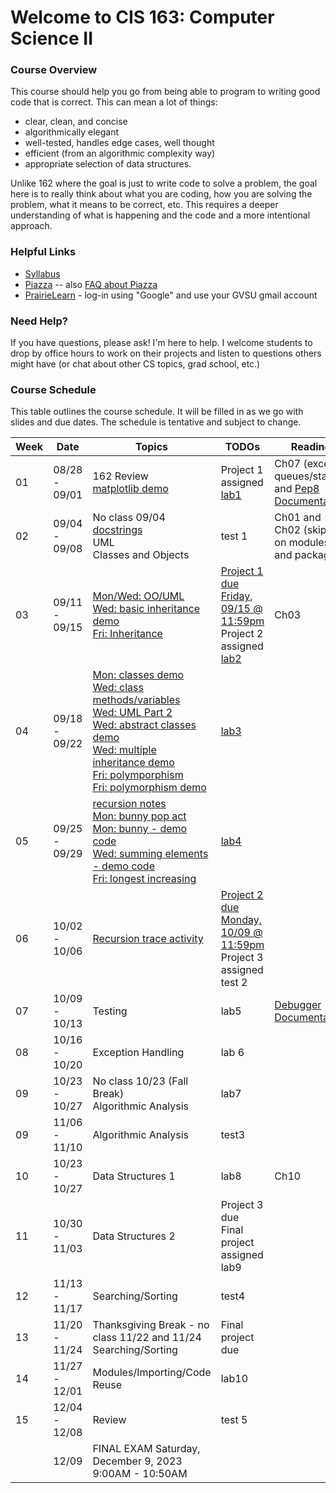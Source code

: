# Welcome to CIS 163:  Computer Science II

### Course Overview
This course should help you go from being able to program to writing good code that is correct.
This can mean a lot of things:
* clear, clean, and concise
* algorithmically elegant
* well-tested, handles edge cases, well thought
* efficient (from an algorithmic complexity way)
* appropriate selection of data structures.

Unlike 162 where the goal is just to write code to solve a problem, the goal here is to really think about
what you are coding, how you are solving the problem, what it means to be correct, etc.
This requires a deeper understanding
of what is happening and the code and a more intentional approach.

### Helpful Links

* [Syllabus](syllabus.md)
* [Piazza](https://piazza.com/gvsu/fall2023/cis16302/home) -- also [FAQ about Piazza](piazza-faq.md)
* [PrairieLearn](https://us.prairielearn.com/pl/course_instance/141391) - log-in
  using "Google" and use your GVSU gmail account

### Need Help?
If you have questions, please ask!  I'm here to help.  I welcome students
to drop by office hours to work on their projects and
listen to questions others might have (or chat
about other CS topics, grad school, etc.)

### Course Schedule
This table outlines the course schedule.  It will be filled in
as we go with slides and due dates.  The schedule is tentative and subject to change.

| Week | Date          | Topics | TODOs | Reading |
| ---- | ------------- | ------ | ----- | ------- |
|  01  | 08/28 - 09/01 | 162 Review <br> [matplotlib demo](misc-files/lec-demos/plotting.py)  | Project 1 assigned <br> [lab1](misc-files/lab1/lab1.md) | Ch07 (except queues/stacks) and [Pep8 Documentation](https://peps.python.org/pep-008) |
|  02  | 09/04 - 09/08 | No class 09/04 <br> [docstrings](lec-notes/lec04-pep.pdf) <br> UML <br> Classes and Objects | test 1 | Ch01 and Ch02 (skip sec on modules and packages) |
|  03  | 09/11 - 09/15 | [Mon/Wed:  OO/UML](lec-notes/lec05-oo.pdf) <br> [Wed: basic inheritance demo](misc-files/lec-demos/oo-inheritance/basic-inheritance-demo.py) <br> [Fri: Inheritance](lec-notes/lec06-inheritance.pdf)  | [Project 1 due Friday, 09/15 @ 11:59pm](https://us.prairielearn.com/pl/course_instance/141391/assessment/2362787) <br> Project 2 assigned <br> [lab2](misc-files/lab2/lab2.md) | Ch03 |
|  04  | 09/18 - 09/22 | [Mon: classes demo](misc-files/lec-demos/oo-inheritance/classes.py) <br> [Wed: class methods/variables](lec-notes/lec07-class-variables-methods.pdf) <br> [Wed: UML Part 2](lec-notes/lec07-uml-part2.pdf) <br> [Wed: abstract classes demo](misc-files/lec-demos/oo-inheritance/abstract-classes.py) <br> [Wed: multiple inheritance demo](misc-files/lec-demos/oo-inheritance/multiple-inheritance.py) <br> [Fri: polymporphism](lec-notes/lec08-polymporphism.pdf) <br> [Fri: polymorphism demo](misc-files/lec-demos/oo-inheritance/inheritance.py) | [lab3](https://us.prairielearn.com/pl/course_instance/141391/assessment/2367140) |  |
|  05  | 09/25 - 09/29 | [recursion notes](lec-notes/lec09-recursion.pdf) <br> [Mon: bunny pop act](misc-files/recursion/recursion.md) <br> [Mon: bunny - demo code](misc-files/lec-demos/recursion/bunny-population.py) <br> [Wed: summing elements - demo code](misc-files/lec-demos/recursion/summing-elements.py) <br> [Fri: longest increasing](misc-files/lec-demos/recursion/longest-increasing.py) | [lab4](https://us.prairielearn.com/pl/course_instance/141391/assessment/2368559) |  |
|  06  | 10/02 - 10/06 | [Recursion trace activity](misc-files/recursion/trace-activity.md)  | [Project 2 due Monday, 10/09 @ 11:59pm](https://us.prairielearn.com/pl/course_instance/141391/assessment/2367933)  <br> Project 3 assigned <br> test 2 | |  
|  07  | 10/09 - 10/13 | Testing | lab5 | [Debugger Documentation](https://docs.python.org/3/library/pdb.html)  |
|  08  | 10/16 - 10/20 | Exception Handling | lab 6 | |
|  09  | 10/23 - 10/27 | No class 10/23 (Fall Break) <br> Algorithmic Analysis | lab7 | |
|  09  | 11/06 - 11/10 | Algorithmic Analysis | test3 |  |
|  10  | 10/23 - 10/27 | Data Structures 1 | lab8 | Ch10 |
|  11  | 10/30 - 11/03 | Data Structures 2 | Project 3 due <br> Final project assigned <br> lab9 | |
|  12  | 11/13 - 11/17 | Searching/Sorting | test4 | |
|  13  | 11/20 - 11/24 | Thanksgiving Break - no class 11/22 and 11/24 <br> Searching/Sorting | Final project due | |
|  14  | 11/27 - 12/01 | Modules/Importing/Code Reuse | lab10 | |
|  15  | 12/04 - 12/08 | Review | test 5 | | 
|      | 12/09         | FINAL EXAM Saturday, December 9, 2023 <br> 9:00AM - 10:50AM |  |  |

